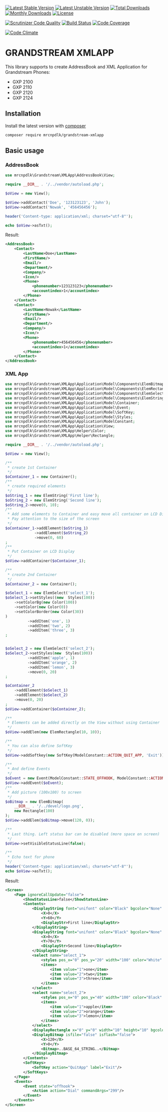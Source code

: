 
[![Latest Stable Version](https://img.shields.io/github/release/mrcnpdlk/grandstream-xmlapp.svg)](https://packagist.org/packages/mrcnpdlk/grandstream-xmlapp)
[![Latest Unstable Version](https://poser.pugx.org/mrcnpdlk/grandstream-xmlapp/v/unstable.png)](https://packagist.org/packages/mrcnpdlk/grandstream-xmlapp)
[![Total Downloads](https://img.shields.io/packagist/dt/mrcnpdlk/grandstream-xmlapp.svg)](https://packagist.org/packages/mrcnpdlk/grandstream-xmlapp)
[![Monthly Downloads](https://img.shields.io/packagist/dm/mrcnpdlk/grandstream-xmlapp.svg)](https://packagist.org/packages/mrcnpdlk/grandstream-xmlapp)
[![License](https://img.shields.io/packagist/l/mrcnpdlk/grandstream-xmlapp.svg)](https://packagist.org/packages/mrcnpdlk/grandstream-xmlapp)    

[![Scrutinizer Code Quality](https://scrutinizer-ci.com/g/mrcnpdlk/grandstream-xmlapp/badges/quality-score.png?b=master)](https://scrutinizer-ci.com/g/mrcnpdlk/grandstream-xmlapp/?branch=master) 
[![Build Status](https://scrutinizer-ci.com/g/mrcnpdlk/grandstream-xmlapp/badges/build.png?b=master)](https://scrutinizer-ci.com/g/mrcnpdlk/grandstream-xmlapp/build-status/master)
[![Code Coverage](https://scrutinizer-ci.com/g/mrcnpdlk/grandstream-xmlapp/badges/coverage.png?b=master)](https://scrutinizer-ci.com/g/mrcnpdlk/grandstream-xmlapp/?branch=master)

[![Code Climate](https://codeclimate.com/github/mrcnpdlk/grandstream-xmlapp/badges/gpa.svg)](https://codeclimate.com/github/mrcnpdlk/grandstream-xmlapp) 


# GRANDSTREAM XMLAPP

This library supports to create AddressBook and XML Application for Grandstream Phones:
 - GXP 2100
 - GXP 2110
 - GXP 2120
 - GXP 2124

## Installation

Install the latest version with [composer](https://packagist.org/packages/mrcnpdlk/grandstream-xmlapp)
```bash
composer require mrcnpdlk/grandstream-xmlapp
```

## Basic usage
### AddressBook
```php
use mrcnpdlk\Grandstream\XMLApp\AddressBook\View;

require __DIR__ . '/../vendor/autoload.php';

$oView = new View();

$oView->addContact('Doe', '123123123', 'John');
$oView->addContact('Nowak', '456456456');

header('Content-type: application/xml; charset="utf-8"');

echo $oView->asTxt();
```
Result:
```xml
<AddressBook>
    <Contact>
        <LastName>Doe</LastName>
        <FirstName/>
        <Email/>
        <Department/>
        <Company/>
        <Icon/>
        <Phone>
            <phonenumber>123123123</phonenumber>
            <accountindex>1</accountindex>
        </Phone>
    </Contact>
    <Contact>
        <LastName>Nowak</LastName>
        <FirstName/>
        <Email/>
        <Department/>
        <Company/>
        <Icon/>
        <Phone>
            <phonenumber>456456456</phonenumber>
            <accountindex>1</accountindex>
        </Phone>
    </Contact>
</AddressBook>
```
### XML App

```php
use mrcnpdlk\Grandstream\XMLApp\Application\Model\Components\ElemBitmap;
use mrcnpdlk\Grandstream\XMLApp\Application\Model\Components\ElemRectangle;
use mrcnpdlk\Grandstream\XMLApp\Application\Model\Components\ElemSelect;
use mrcnpdlk\Grandstream\XMLApp\Application\Model\Components\ElemString;
use mrcnpdlk\Grandstream\XMLApp\Application\Model\Container;
use mrcnpdlk\Grandstream\XMLApp\Application\Model\Event;
use mrcnpdlk\Grandstream\XMLApp\Application\Model\SoftKey;
use mrcnpdlk\Grandstream\XMLApp\Application\Model\Styles;
use mrcnpdlk\Grandstream\XMLApp\Application\ModelConstant;
use mrcnpdlk\Grandstream\XMLApp\Application\View;
use mrcnpdlk\Grandstream\XMLApp\Helper\Color;
use mrcnpdlk\Grandstream\XMLApp\Helper\Rectangle;

require __DIR__ . '/../vendor/autoload.php';

$oView = new View();

/**
 * create 1st Container
 */
$oContainer_1 = new Container();
/**
 * create required elements
 */
$oString_1 = new ElemString('First line');
$oString_2 = new ElemString('Second line');
$oString_2->move(0, 10);
/**
 * Add some elements to Container and easy move all container on LCD Display
 * Pay attention to the size of the screen
 */
$oContainer_1->addElement($oString_1)
             ->addElement($oString_2)
             ->move(0, 60)
;
/**
 * Put Container on LCD Display
 */
$oView->addContainer($oContainer_1);

/**
 * create 2nd Container
 */
$oContainer_2 = new Container();

$oSelect_1 = new ElemSelect('select_1');
$oSelect_1->setStyles((new  Styles(100))
    ->setColorBg(new Color(100))
    ->setColor(new Color(0))
    ->setColorBorder(new Color(30))
)
          ->addItem('one', 1)
          ->addItem('two', 2)
          ->addItem('three', 3)
;


$oSelect_2 = new ElemSelect('select_2');
$oSelect_2->setStyles(new  Styles(100))
          ->addItem('apple', 1)
          ->addItem('orange', 2)
          ->addItem('lemon', 3)
          ->move(0, 20)
;

$oContainer_2
    ->addElement($oSelect_1)
    ->addElement($oSelect_2)
    ->move(0, 20)
;
$oView->addContainer($oContainer_2);

/**
 * Elements can be added directly on the View without using Container
 */
$oView->addElem(new ElemRectangle(10, 10));

/**
 * You can also define SoftKey
 */
$oView->addSoftkey(new SoftKey(ModelConstant::ACTION_QUIT_APP, 'Exit'));

/**
 * And define Events
 */
$oEvent = new Event(ModelConstant::STATE_OFFHOOK, ModelConstant::ACTION_DIAL, '299');
$oView->addEvent($oEvent);
/**
 * Add picture (100x100) to screen
 */
$oBitmap = new ElemBitmap(
    __DIR__ . '/../devel/logo.png',
    new Rectangle(100)
);
$oView->addElem($oBitmap->move(120, 0));

/**
 * Last thing. Left status bar can be disabled (more space on screen)
 */
$oView->setVisibleStatusLine(false);

/**
 * Echo text for phone
 */
header('Content-type: application/xml; charset="utf-8"');
echo $oView->asTxt();
```

Result:
```xml
<Screen>
    <Page ignoreCallUpdate="false">
        <ShowStatusLine>false</ShowStatusLine>
        <Contents>
            <DisplayString font="unifont" color="Black" bgcolor="None" halign="left">
                <X>0</X>
                <Y>60</Y>
                <DisplayStr>First line</DisplayStr>
            </DisplayString>
            <DisplayString font="unifont" color="Black" bgcolor="None" halign="left">
                <X>0</X>
                <Y>70</Y>
                <DisplayStr>Second line</DisplayStr>
            </DisplayString>
            <select name="select_1">
                <styles pos_x="0" pos_y="20" width="100" color="White" bgcolor="Black" border-color="Light3"/>
                <items>
                    <item value="1">one</item>
                    <item value="2">two</item>
                    <item value="3">three</item>
                </items>
            </select>
            <select name="select_2">
                <styles pos_x="0" pos_y="40" width="100" color="Black" bgcolor="Light4" border-color="Black"/>
                <items>
                    <item value="1">apple</item>
                    <item value="2">orange</item>
                    <item value="3">lemon</item>
                </items>
            </select>
            <DisplayRectangle x="0" y="0" width="10" height="10" bgcolor="None" border-color="Black"/>
            <DisplayBitmap isfile="false" isflash="false">
                <X>120</X>
                <Y>0</Y>
                <Bitmap>..BASE_64_STRING..</Bitmap>
            </DisplayBitmap>
        </Contents>
        <SoftKeys>
            <SoftKey action="QuitApp" label="Exit"/>
        </SoftKeys>
    </Page>
    <Events>
        <Event state="offhook">
            <Action action="Dial" commandArgs="299"/>
        </Event>
    </Events>
</Screen>
```
